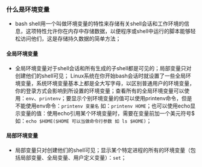 ### 什么是环境变量
+ bash shell用一个叫做环境变量的特性来存储有关shell会话和工作环境的信息，这项特性允许你在内存中存储数据，以便程序或shell中运行的脚本能够轻松访问他们，这是存储持久数据的简单方法；
#### 全局环境变量
+ 全局环境变量对于shell会话和所有生成的子shell都是可见的；局部变量只对创建他们的shell可见； Linux系统在你开始bash会话时就设置了一些全局环境变量，系统环境变量基本上都是全大写字母，以区别普通用户的环境变量，你的登录方式会影响到所设置的环境变量；查看所有的全局环境变量可以使用：`env`、`printenv`；要显示个别环境变量的值可以使用printenv命令，但是不能使用env命令：`printenv 变量名` 如：`printenv HOME`；也可以使用echo显示变量的值：使用echo引用某个环境变量时，需要在变量前加一个美元符号$ 如：`echo $HOME($HOME 可以当做命令行参数 如 ls $HOME)`；
#### 局部环境变量
+ 局部变量只对创建他们的shell可见；显示某个特定进程的所有的环境变量（包括局部变量、全局变量、用户定义变量）：`set`；
